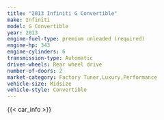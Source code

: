 ```yaml
---
title: "2013 Infiniti G Convertible"
make: Infiniti
model: G Convertible
year: 2013
engine-fuel-type: premium unleaded (required)
engine-hp: 343
engine-cylinders: 6
transmission-type: Automatic
driven-wheels: Rear wheel drive
number-of-doors: 2
market-category: Factory Tuner,Luxury,Performance
vehicle-size: Midsize
vehicle-style: Convertible
---
```


{{< car_info >}}
